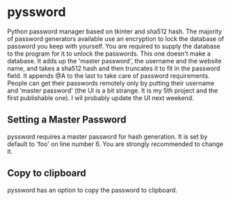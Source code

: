 # pyssword
Python password manager based on tkinter and sha512 hash.
The majority of password generators available use an encryption to lock the database of password you keep with yourself. You are required to supply the database to the program for it to unlock the passwords. This one doesn't make a database. It adds up the 'master password', the username and the website name, and takes a sha512 hash and then truncates it to fit in the password field. It appends @A to the last to take care of password requirements. People can get their passwords remotely only by putting their username and 'master password' (the UI is a bit strange. It is my 5th project and the first publishable one). I wil probably update the UI next weekend.

## Setting a Master Password
pyssword requires a master password for hash generation. It is set by default to 'foo' on line number 6. You are strongly recommended to change it.

## Copy to clipboard
pyssword has an option to copy the password to clipboard.

